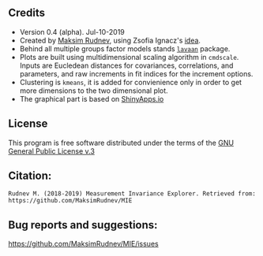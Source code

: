 ## Credits
* Version 0.4 (alpha). Jul-10-2019
* Created by [Maksim Rudnev](http://maksimrudnev.com), using Zsofia Ignacz's [idea](https://www.europeansurveyresearch.org/conference/programme2017?sess=19#357).
* Behind all multiple groups factor models stands [```lavaan```](http://lavaan.ugent.be/) package.
* Plots are built using multidimensional scaling algorithm in ```cmdscale```. Inputs are Eucledean distances for covariances, correlations, and parameters, and raw increments in fit indices for the increment options.
* Clustering is ```kmeans```, it is added for convienience only in order to get more dimensions to the two dimensional plot.
* The graphical part is based on [ShinyApps.io](http://ShinyApps.io)

## License
This program is free software distributed under the terms of the [GNU General Public License v.3](http://www.gnu.org/licenses/gpl.html)

## Citation:
```
Rudnev M. (2018-2019) Measurement Invariance Explorer. Retrieved from: https://github.com/MaksimRudnev/MIE
```

## Bug reports and suggestions:

https://github.com/MaksimRudnev/MIE/issues

